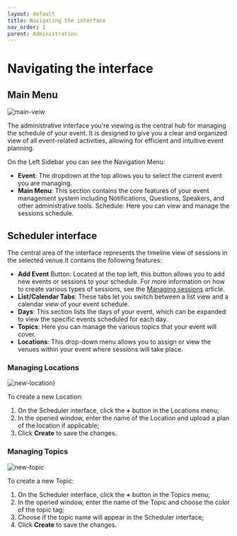 ```yaml
---
layout: default
title: Navigating the interface
nav_order: 1
parent: Administration
---
```


# Navigating the interface

## Main Menu

![main-veiw](https://github.com/egoranuchin/merk.team-test/blob/07398b5634643ac6dc593c88da20b73baad407eb/assets/images/main-view.png?raw=true)

The administrative interface you're viewing is the central hub for managing the schedule of your event. It is designed to give you a clear and organized view of all event-related activities, allowing for efficient and intuitive event planning.

On the Left Sidebar you can see the Navigation Menu:

- **Event**: The dropdown at the top allows you to select the current event you are managing.
- **Main Menu**: This section contains the core features of your event management system including Notifications, Questions, Speakers, and other administrative tools.
Schedule: Here you can view and manage the sessions schedule.

## Scheduler interface

The central area of the interface represents the timeline view of sessions in the selected venue.It contains the following features:

- **Add Event** Button: Located at the top left, this button allows you to add new events or sessions to your schedule. For more information on how to create various types of sessions, see the [Managing sessions](https://egoranuchin.github.io/merk.team-test/administration/managing-sessions/managing-sessions.html) article.
- **List/Calendar Tabs**: These tabs let you switch between a list view and a calendar view of your event schedule.
- **Days**: This section lists the days of your event, which can be expanded to view the specific events scheduled for each day.
- **Topics**: Here you can manage the various topics that your event will cover.
- **Locations**: This drop-down menu allows you to assign or view the venues within your event where sessions will take place.

### Managing Locations

![new-location](https://github.com/egoranuchin/merk.team-test/blob/07398b5634643ac6dc593c88da20b73baad407eb/assets/images/new-venue.png?raw=true))

To create a new Location:

1. On the Scheduler interface, click the **+** button in the Locations menu;
2. In the opened window, enter the name of the Location and upload a plan of the location if applicable;
3. Click **Create** to save the changes.

### Managing Topics

![new-topic](https://github.com/egoranuchin/merk.team-test/blob/07398b5634643ac6dc593c88da20b73baad407eb/assets/images/new-topic.png?raw=true)

To create a new Topic:

1. On the Scheduler interface, click the **+** button in the Topics menu;
2. In the opened window, enter the name of the Topic and choose the color of the topic tag;
3. Choose if the topic name will appear in the Scheduler interface;
4. Click **Create** to save the changes.
